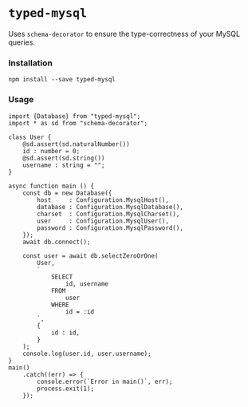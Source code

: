 # `typed-mysql`

Uses `schema-decorator` to ensure the type-correctness of your MySQL queries.

### Installation

`npm install --save typed-mysql`

### Usage

```
import {Database} from "typed-mysql";
import * as sd from "schema-decorator";

class User {
    @sd.assert(sd.naturalNumber())
    id : number = 0;
    @sd.assert(sd.string())
    username : string = "";
}

async function main () {
    const db = new Database({
        host     : Configuration.MysqlHost(),
        database : Configuration.MysqlDatabase(),
        charset  : Configuration.MysqlCharset(),
        user     : Configuration.MysqlUser(),
        password : Configuration.MysqlPassword(),
    });
    await db.connect();

    const user = await db.selectZeroOrOne(
        User,
        `
            SELECT
                id, username
            FROM
                user
            WHERE
                id = :id
        `,
        {
            id : id,
        }
    );
    console.log(user.id, user.username);
}
main()
    .catch((err) => {
        console.error(`Error in main()`, err);
        process.exit(1);
    });
```
